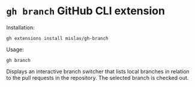 # `gh branch` GitHub CLI extension

Installation:
```
gh extensions install mislav/gh-branch
```

Usage:
```
gh branch
```

Displays an interactive branch switcher that lists local branches in relation
to the pull requests in the repository. The selected branch is checked out.
